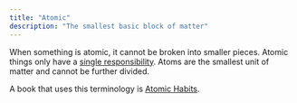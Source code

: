 ```yaml
---
title: "Atomic"
description: "The smallest basic block of matter"
---
```


When something is atomic, it cannot be broken into smaller pieces.
Atomic things only have a [single responsibility](single-responsibilty-principe).
Atoms are the smallest unit of matter and cannot be further divided.

A book that uses this terminology is [Atomic Habits](https://jamesclear.com/atomic-habits).

